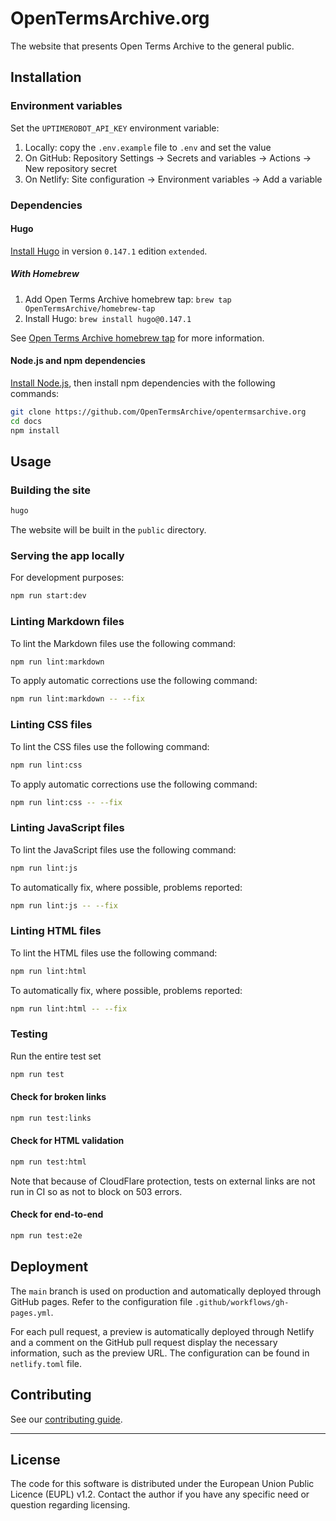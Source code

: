 # OpenTermsArchive.org

The website that presents Open Terms Archive to the general public.

## Installation

### Environment variables

Set the `UPTIMEROBOT_API_KEY` environment variable:

1. Locally: copy the `.env.example` file to `.env` and set the value
2. On GitHub: Repository Settings → Secrets and variables → Actions → New repository secret
3. On Netlify: Site configuration → Environment variables → Add a variable

### Dependencies

#### Hugo

[Install Hugo](https://gohugo.io/getting-started/installing/) in version `0.147.1` edition `extended`.

##### With Homebrew

1. Add Open Terms Archive homebrew tap: `brew tap OpenTermsArchive/homebrew-tap`
2. Install Hugo: `brew install hugo@0.147.1`

See [Open Terms Archive homebrew tap](https://github.com/OpenTermsArchive/homebrew-tap) for more information.

#### Node.js and npm dependencies

[Install Node.js](https://nodejs.org), then install npm dependencies with the following commands:

```sh
git clone https://github.com/OpenTermsArchive/opentermsarchive.org
cd docs
npm install
```

## Usage

### Building the site

```sh
hugo
```

The website will be built in the `public` directory.

### Serving the app locally

For development purposes:

```sh
npm run start:dev
```

### Linting Markdown files

To lint the Markdown files use the following command:

```sh
npm run lint:markdown
```

To apply automatic corrections use the following command:

```sh
npm run lint:markdown -- --fix
```

### Linting CSS files

To lint the CSS files use the following command:

```sh
npm run lint:css
```

To apply automatic corrections use the following command:

```sh
npm run lint:css -- --fix
```

### Linting JavaScript files

To lint the JavaScript files use the following command:

```sh
npm run lint:js
```

To automatically fix, where possible, problems reported:

```sh
npm run lint:js -- --fix
```

### Linting HTML files

To lint the HTML files use the following command:

```sh
npm run lint:html
```

To automatically fix, where possible, problems reported:

```sh
npm run lint:html -- --fix
```

### Testing

Run the entire test set

```sh
npm run test
```

#### Check for broken links

```sh
npm run test:links
```

#### Check for HTML validation

```sh
npm run test:html
```

Note that because of CloudFlare protection, tests on external links are not run in CI so as not to block on 503 errors.

#### Check for end-to-end

```sh
npm run test:e2e
```

## Deployment

The `main` branch is used on production and automatically deployed through GitHub pages. Refer to the configuration file `.github/workflows/gh-pages.yml`.

For each pull request, a preview is automatically deployed through Netlify and a comment on the GitHub pull request display the necessary information, such as the preview URL. The configuration can be found in `netlify.toml` file.

## Contributing

See our [contributing guide](CONTRIBUTING.md).

---

## License

The code for this software is distributed under the European Union Public Licence (EUPL) v1.2.
Contact the author if you have any specific need or question regarding licensing.
